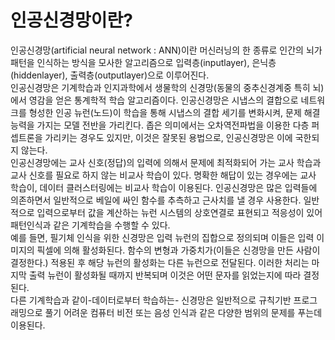 # 인공신경망이란?

인공신경망(artificial neural network : ANN)이란 머신러닝의 한 종류로 인간의 뇌가 패턴을 인식하는 방식을 모사한 알고리즘으로 입력층(inputlayer), 은닉층(hiddenlayer), 출력층(outputlayer)으로 이루어진다.   
인공신경망은 기계학습과 인지과학에서 생물학의 신경망(동물의 중추신경계중 특히 뇌)에서 영감을 얻은 통계학적 학습 알고리즘이다.    인공신경망은 시냅스의 결합으로 네트워크를 형성한 인공 뉴런(노드)이 학습을 통해 시냅스의 결합 세기를 변화시켜, 문제 해결 능력을 가지는 모델 전반을 가리킨다.    좁은 의미에서는 오차역전파법을 이용한 다층 퍼셉트론을 가리키는 경우도 있지만, 이것은 잘못된 용법으로, 인공신경망은 이에 국한되지 않는다.   
인공신경망에는 교사 신호(정답)의 입력에 의해서 문제에 최적화되어 가는 교사 학습과 교사 신호를 필요로 하지 않는 비교사 학습이 있다.    명확한 해답이 있는 경우에는 교사 학습이, 데이터 클러스터링에는 비교사 학습이 이용된다.    인공신경망은 많은 입력들에 의존하면서 일반적으로 베일에 싸인 함수를 추측하고 근사치를 낼 경우 사용한다.    일반적으로 입력으로부터 값을 계산하는 뉴런 시스템의 상호연결로 표현되고 적응성이 있어 패턴인식과 같은 기계학습을 수행할 수 있다.   
예를 들면, 필기체 인식을 위한 신경망은 입력 뉴런의 집합으로 정의되며 이들은 입력 이미지의 픽셀에 의해 활성화된다.    함수의 변형과 가중치가(이들은 신경망을 만든 사람이 결정한다.) 적용된 후 해당 뉴런의 활성화는 다른 뉴런으로 전달된다.    이러한 처리는 마지막 출력 뉴런이 활성화될 때까지 반복되며 이것은 어떤 문자를 읽었는지에 따라 결정된다.   
다른 기계학습과 같이-데이터로부터 학습하는- 신경망은 일반적으로 규칙기반 프로그래밍으로 풀기 어려운 컴퓨터 비전 또는 음성 인식과 같은 다양한 범위의 문제를 푸는데 이용된다.